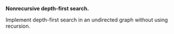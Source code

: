**Nonrecursive depth-first search.** 

Implement depth-first search in an undirected graph without using recursion.